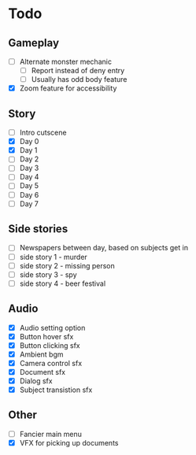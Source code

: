 # Todo

## Gameplay

- [ ] Alternate monster mechanic
  - [ ] Report instead of deny entry
  - [ ] Usually has odd body feature
- [x] Zoom feature for accessibility

## Story

- [ ] Intro cutscene
- [x] Day 0
- [x] Day 1
- [ ] Day 2
- [ ] Day 3
- [ ] Day 4
- [ ] Day 5
- [ ] Day 6
- [ ] Day 7

## Side stories

- [ ] Newspapers between day, based on subjects get in
- [ ] side story 1 - murder
- [ ] side story 2 - missing person
- [ ] side story 3 - spy
- [ ] side story 4 - beer festival

## Audio

- [x] Audio setting option
- [x] Button hover sfx
- [x] Button clicking sfx
- [x] Ambient bgm
- [x] Camera control sfx
- [x] Document sfx
- [x] Dialog sfx
- [x] Subject transistion sfx

## Other

- [ ] Fancier main menu
- [x] VFX for picking up documents
